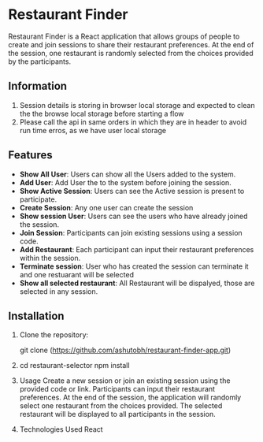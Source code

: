 # Restaurant Finder

Restaurant Finder is a React application that allows groups of people to create and join sessions to share their restaurant preferences. At the end of the session, one restaurant is randomly selected from the choices provided by the participants.

## Information
1. Session details is storing in browser local storage and expected to clean the the browse local storage before starting a flow
2. Please call the api in same orders in which they are in header to avoid run time erros, as we have user local storage

## Features
- **Show All User**: Users can show all the Users added to the system.
- **Add User**: Add User the to the system before joining the session.
- **Show Active Session**: Users can see the Active session is present to participate.
- **Create Session**: Any one user can create the session
- **Show session User**: Users can see the users who have already joined the session.
- **Join Session**: Participants can join existing sessions using a session code.
- **Add Restaurant**: Each participant can input their restaurant preferences within the session.
- **Terminate session**: User who has created the session can terminate it and one restuarant will be selected
- **Show all selected restaurant**: All Restaurant will be dispalyed, those are selected in any session.

## Installation

1. Clone the repository:

   git clone (https://github.com/ashutobh/restaurant-finder-app.git)

2. cd restaurant-selector
    npm install

3. Usage
    Create a new session or join an existing session using the provided code or link.
    Participants can input their restaurant preferences.
    At the end of the session, the application will randomly select one restaurant from the choices provided.
    The selected restaurant will be displayed to all participants in the session.
4. Technologies Used
    React
